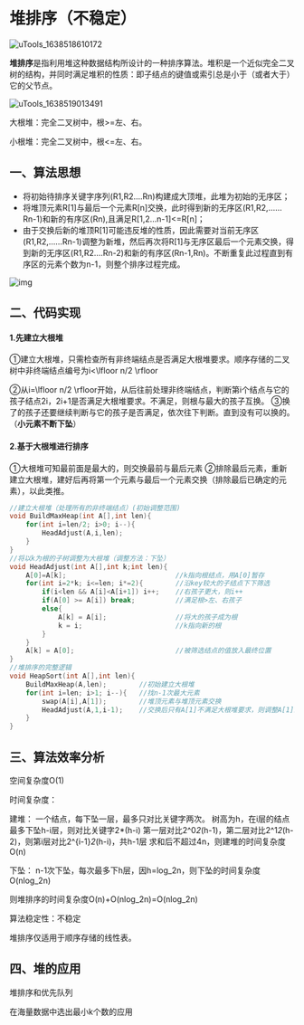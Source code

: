 # 堆排序（不稳定）



![uTools_1638518610172](https://github.com/oxyanyano/2022-WangDao-CS-DS-Notes/raw/main/images/uTools_1638518610172.png)

**堆排序**是指利用堆这种数据结构所设计的一种排序算法。堆积是一个近似完全二叉树的结构，并同时满足堆积的性质：即子结点的键值或索引总是小于（或者大于）它的父节点。

![uTools_1638519013491](https://github.com/oxyanyano/2022-WangDao-CS-DS-Notes/raw/main/images/uTools_1638519013491.png)

大根堆：完全二叉树中，根>=左、右。

小根堆：完全二叉树中，根<=左、右。

## 一、算法思想

- 将初始待排序关键字序列(R1,R2….Rn)构建成大顶堆，此堆为初始的无序区；
- 将堆顶元素R[1]与最后一个元素R[n]交换，此时得到新的无序区(R1,R2,……Rn-1)和新的有序区(Rn),且满足R[1,2…n-1]<=R[n]；
- 由于交换后新的堆顶R[1]可能违反堆的性质，因此需要对当前无序区(R1,R2,……Rn-1)调整为新堆，然后再次将R[1]与无序区最后一个元素交换，得到新的无序区(R1,R2….Rn-2)和新的有序区(Rn-1,Rn)。不断重复此过程直到有序区的元素个数为n-1，则整个排序过程完成。

![img](https://camo.githubusercontent.com/72b12fac4497400202833ff3de69383786f6a2ae1018ebef695bd9c76c49cb55/68747470733a2f2f696d61676573323031372e636e626c6f67732e636f6d2f626c6f672f3834393538392f3230313731302f3834393538392d32303137313031353233313330383639392d3335363133343233372e676966)

## 二、代码实现

#### 1.先建立大根堆

①建立大根堆，只需检查所有非终端结点是否满足大根堆要求。顺序存储的二叉树中非终端结点编号为i<\lfloor n/2 \rfloor

 ②从i=\lfloor n/2 \rfloor开始，从后往前处理非终端结点，判断第i个结点与它的孩子结点2i，2i+1是否满足大根堆要求。不满足，则根与最大的孩子互换。 ③换了的孩子还要继续判断与它的孩子是否满足，依次往下判断。直到没有可以换的。（**小元素不断下坠**）

#### 2.基于大根堆进行排序

①大根堆可知最前面是最大的，则交换最前与最后元素 ②排除最后元素，重新建立大根堆，建好后再将第一个元素与最后一个元素交换（排除最后已确定的元素），以此类推。

```c++
//建立大根堆（处理所有的非终端结点）(初始调整范围)
void BuildMaxHeap(int A[],int len){
    for(int i=len/2; i>0; i--){
        HeadAdjust(A,i,len);
    }
}
//将以k为根的子树调整为大根堆（调整方法：下坠）
void HeadAdjust(int A[],int k;int len){
    A[0]=A[k];                           //k指向根结点，用A[0]暂存
    for(int i=2*k; i<=len; i*=2){        //沿key较大的子结点下下筛选
        if(i<len && A[i]<A[i+1]) i++;    //右孩子更大，则i++
        if(A[0] >= A[i]) break;          //满足根>左、右孩子
        else{
            A[k] = A[i];                 //将大的孩子成为根
            k = i;                       //k指向新的根
        }
    }
    A[k] = A[0];                         //被筛选结点的值放入最终位置
}
//堆排序的完整逻辑
void HeapSort(int A[],int len){
    BuildMaxHeap(A,len);        //初始建立大根堆
    for(int i=len; i>1; i--){   //找n-1次最大元素
        swap(A[i],A[1]);        //堆顶元素与堆顶元素交换
    	HeadAdjust(A,1,i-1);    //交换后只有A[1]不满足大根堆要求，则调整A[1]即可
	}
}
```

## 三、算法效率分析

空间复杂度O(1)

时间复杂度：

建堆： 一个结点，每下坠一层，最多只对比关键字两次。 树高为h，在i层的结点最多下坠h-i层，则对比关键字2*(h-i) 第一层对比2^0*2*(h-1)，第二层对比2^1*2*(h-2)，则第i层对比2^{i-1}*2*(h-i)，共h-1层 求和后不超过4n，则建堆的时间复杂度O(n)

下坠： n-1次下坠，每次最多下h层，因h=log_2n，则下坠的时间复杂度O(nlog_2n)

则堆排序的时间复杂度O(n)+O(nlog_2n)=O(nlog_2n)

算法稳定性：不稳定

堆排序仅适用于顺序存储的线性表。                                                                                                                                                                                                              

## 四、堆的应用

堆排序和优先队列

在海量数据中选出最小k个数的应用
